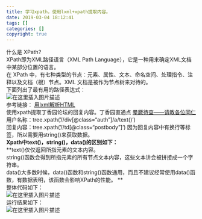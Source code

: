 ```yaml
---
title: 学习xpath，使用lxml+xpath提取内容。
date: 2019-03-04 18:12:41
tags: []
categories: []
copyright: true
---
```

什么是 XPath?  
XPath即为XML路径语言（XML Path Language），它是一种用来确定XML文档中某部分位置的语言。  
在 XPath 中，有七种类型的节点：元素、属性、文本、命名空间、处理指令、注释以及文档（根）节点。XML 文档是被作为节点树来对待的。  
下面列出了最有用的路径表达式：  
![在这里插入图片描述](https://img-blog.csdnimg.cn/2019030417442546.png?x-oss-process=image/watermark,type_ZmFuZ3poZW5naGVpdGk,shadow_10,text_aHR0cHM6Ly9ibG9nLmNzZG4ubmV0L25hb25hbzc3,size_16,color_FFFFFF,t_70)  
参考链接： [ 用lxml解析HTML
](http://www.cnblogs.com/descusr/archive/2012/06/20/2557075.html)  
使用xpath提取丁香园论坛的回复内容。丁香园直通点 [ 晕厥待查——请教各位同仁
](http://www.dxy.cn/bbs/thread/626626#626626)  
用户名称：tree.xpath(’//div[@class=“auth”]/a/text()’)  
回复内容：tree.xpath(’//td[@class=“postbody”]’) 因为回复内容中有换行等标签，所以需要用string()来获取数据。  
**Xpath中text()，string()，data()的区别如下：**  
**text()仅仅返回所指元素的文本内容。  
string()函数会得到所指元素的所有节点文本内容，这些文本讲会被拼接成一个字符串。  
data()大多数时候，data()函数和string()函数通用，而且不建议经常使用data()函数，有数据表明，该函数会影响XPath的性能。 **  
整体代码如下：  
![在这里插入图片描述](https://img-blog.csdnimg.cn/20190305114028829.png?x-oss-process=image/watermark,type_ZmFuZ3poZW5naGVpdGk,shadow_10,text_aHR0cHM6Ly9ibG9nLmNzZG4ubmV0L25hb25hbzc3,size_16,color_FFFFFF,t_70)  
运行结果如下：  
![在这里插入图片描述](https://img-blog.csdnimg.cn/20190305114059981.png?x-oss-process=image/watermark,type_ZmFuZ3poZW5naGVpdGk,shadow_10,text_aHR0cHM6Ly9ibG9nLmNzZG4ubmV0L25hb25hbzc3,size_16,color_FFFFFF,t_70)

